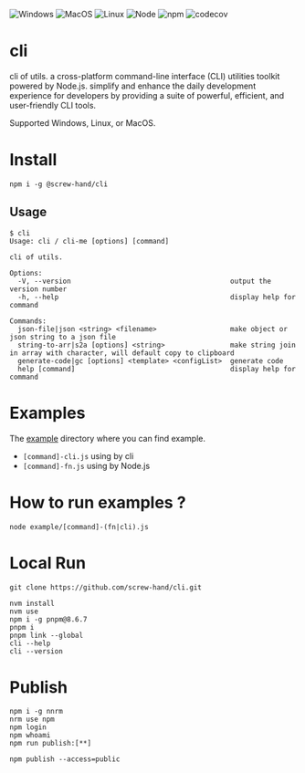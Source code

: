 ![Windows](https://img.shields.io/badge/-Windows-blue?logo=windows)
![MacOS](https://img.shields.io/badge/-MaOS-lightgrey?logo=apple)
![Linux](https://img.shields.io/badge/-Linux-orange?logo=linux)
![Node](https://img.shields.io/node/v/@screw-hand/cli)
![npm](https://img.shields.io/npm/v/@screw-hand/cli)
![codecov](https://codecov.io/gh/screw-hand/cli/branch/main/graph/badge.svg)

# cli

cli of utils. a cross-platform command-line interface (CLI) utilities toolkit powered by Node.js. simplify and enhance the daily development experience for developers by providing a suite of powerful, efficient, and user-friendly CLI tools.

Supported Windows, Linux, or MacOS.

# Install

```shell
npm i -g @screw-hand/cli
```

## Usage

```shell
$ cli
Usage: cli / cli-me [options] [command]

cli of utils.

Options:
  -V, --version                                       output the version number
  -h, --help                                          display help for command

Commands:
  json-file|json <string> <filename>                  make object or json string to a json file
  string-to-arr|s2a [options] <string>                make string join in array with character, will default copy to clipboard
  generate-code|gc [options] <template> <configList>  generate code
  help [command]                                      display help for command
```

# Examples

The [example](./example) directory where you can find example.

- `[command]-cli.js` using by cli
- `[command]-fn.js` using by Node.js

# How to run examples ?

```shell
node example/[command]-(fn|cli).js
```

# Local Run

```shell
git clone https://github.com/screw-hand/cli.git
```

```shell
nvm install
nvm use
npm i -g pnpm@8.6.7
pnpm i
pnpm link --global
cli --help
cli --version
```

# Publish

```shell
npm i -g nnrm
nrm use npm
npm login
npm whoami
npm run publish:[**]
```

```shell
npm publish --access=public
```
